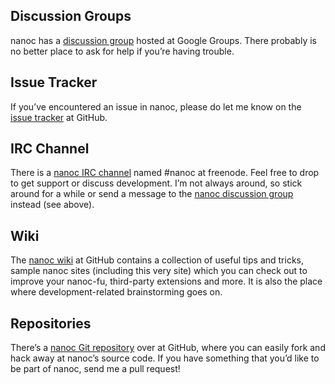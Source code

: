 Discussion Groups
-----------------

nanoc has a [discussion group](http://groups.google.com/group/nanoc) hosted at Google Groups. There probably is no better place to ask for help if you’re having trouble.

Issue Tracker
-------------

If you’ve encountered an issue in nanoc, please do let me know on the [issue tracker](http://github.com/ddfreyne/nanoc/issues) at GitHub.

IRC Channel
----------

There is a [nanoc IRC channel](irc://chat.freenode.net/#nanoc) named #nanoc at freenode. Feel free to drop to get support or discuss development. I’m not always around, so stick around for a while or send a message to the [nanoc discussion group](http://groups.google.com/group/nanoc) instead (see above).

Wiki
----

The [nanoc wiki](http://github.com/ddfreyne/nanoc/wiki) at GitHub contains a collection of useful tips and tricks, sample nanoc sites (including this very site) which you can check out to improve your nanoc-fu, third-party extensions and more. It is also the place where development-related brainstorming goes on.

Repositories
------------

There’s a [nanoc Git repository](http://github.com/ddfreyne/nanoc) over at GitHub, where you can easily fork and hack away at nanoc’s source code. If you have something that you’d like to be part of nanoc, send me a pull request!
